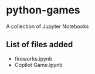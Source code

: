 # python-games
A collection of Jupyter Notebooks

## List of files added
* fireworks.ipynb
* Copilot Game.ipynb